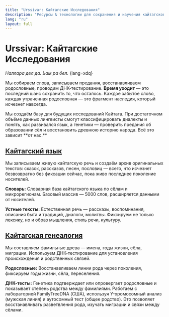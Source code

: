```yaml
---
title: "Urssivar: Кайтагские Исследования"
description: "Ресурсы & технологии для сохранения и изучения кайтагского языка, культуры, истории, и народа."
lang: "ru"
layout: full
---
```


<script setup lang="ts">
import Stamp from "@/components/Stamp.vue";
import VillageMap from "@/components/VillageMap.vue";
</script>

<div class="content-container">

# Urssivar: Кайтагские Исследования

_Наллара дел да. Ьам ра бел._ {lang=xdq}

Мы собираем слова, записываем предания, восстанавливаем родословные, проводим ДНК-тестирование.
**Время уходит** — это последний шанс сохранить то, что осталось.
Каждое забытое слово, каждая утраченная родословная — это фрагмент наследия, который исчезнет навсегда.

</div>

<VillageMap />

<div class="content-container">
Мы создаём базу для будущих исследований Кайтага.
При достаточном объёме данных лингвисты смогут классифицировать диалекты и понять, как развивался язык,
а генетики — проверить предания об образовании сёл и восстановить древнюю историю народа.
Всё это зависит **от нас.**

## [Кайтагский язык](https://codex.urssivar.com/ru)

Мы записываем живую кайтагскую речь и создаём архив оригинальных текстов: сказок, рассказов, песен,
пословиц
—
всего, что исчезнет безвозвратно без фиксации сейчас, пока живо последнее поколение носителей.

**Словарь:** Словарная база кайтагского языка по сёлам и микрорегионам.
Базовый массив — 5000 слов, расширяется данными от носителей.

**Устные тексты:** Естественная речь — рассказы, воспоминания, описания быта и традиций,
диалоги, молитвы. Фиксируем не только лексику, но и образ мышления, стиль речи, культуру.

## [Кайтагская генеалогия](https://www.familytreedna.com/groups/kaitag/about)

Мы составляем фамильные древа — имена, годы жизни, сёла, миграции.
Используем ДНК-тестирование для установления происхождения и родственных связей.

**Родословные:** Восстанавливаем линии рода через поколения, фиксируем годы жизни, сёла,
переселения.

**ДНК-тесты:** Генетика подтверждает или опровергает родословные и показывает степень
родства
между фамилиями.
Работаем с лабораторией FamilyTreeDNA (США), используя Y-хромосомный анализ (мужская линия) и аутосомный
тест (общее родство).
Это позволяет восстанавливать разветвления рода, изучать миграции и связи между сёлами.

</div>

<Stamp />
